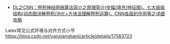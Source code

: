 - [DL之CNN：卷积神经网络算法简介之原理简介(步幅/填充/特征图)、七大层级结构(动态图详解卷积/池化+方块法理解卷积运算)、CNN各层的作用等之详细攻略](
https://yunyaniu.blog.csdn.net/article/details/79640111)

Latex常见公式环境与对齐方式小节 https://blog.csdn.net/yanxiangtianji/article/details/17583723
